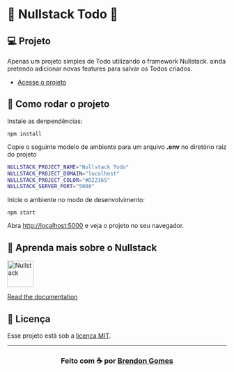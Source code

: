 # 🍮 Nullstack Todo 🍮

## 💻 Projeto

Apenas um projeto simples de Todo utilizando o framework Nullstack.
ainda pretendo adicionar novas features para salvar os Todos criados.

- [Acesse o projeto](https://nullstack-todo.herokuapp.com/)

## 🚀 Como rodar o projeto

Instale as denpendências:

`npm install`

Copie o seguinte modelo de ambiente para um arquivo **.env** no diretório raiz do projeto

```sh
NULLSTACK_PROJECT_NAME="Nullstack Todo"
NULLSTACK_PROJECT_DOMAIN="localhost"
NULLSTACK_PROJECT_COLOR="#D22365"
NULLSTACK_SERVER_PORT="5000"
```

Inicie o ambiente no modo de desenvolvimento:

`npm start`

Abra [http://localhost:5000](http://localhost:5000) e veja o projeto no seu navegador. 

## 🧐 Aprenda mais sobre o Nullstack

<img src='https://raw.githubusercontent.com/nullstack/nullstack/master/nullstack.png' height='60' alt='Nullstack' />

[Read the documentation](https://nullstack.app/documentation)

## 📝 Licença

Esse projeto está sob a [licença MIT](https://opensource.org/licenses/MIT).

---

<h3 align="center">
    Feito com ☕ por <a href="https://github.com/Brendon3578"> Brendon Gomes</a>
</h3>
